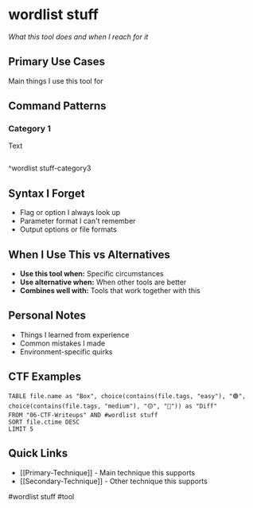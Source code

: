 # wordlist stuff

_What this tool does and when I reach for it_

## Primary Use Cases

Main things I use this tool for

## Command Patterns

### Category 1

Text
```
```
^wordlist stuff-category3

## Syntax I Forget

- Flag or option I always look up
- Parameter format I can't remember
- Output options or file formats

## When I Use This vs Alternatives

- **Use this tool when:** Specific circumstances
- **Use alternative when:** When other tools are better
- **Combines well with:** Tools that work together with this

## Personal Notes

- Things I learned from experience
- Common mistakes I made
- Environment-specific quirks

## CTF Examples

```dataview
TABLE file.name as "Box", choice(contains(file.tags, "easy"), "🟢", choice(contains(file.tags, "medium"), "🟡", "🔴")) as "Diff"
FROM "06-CTF-Writeups" AND #wordlist stuff
SORT file.ctime DESC
LIMIT 5
```

## Quick Links

- [[Primary-Technique]] - Main technique this supports
- [[Secondary-Technique]] - Other technique this supports

#wordlist stuff #tool